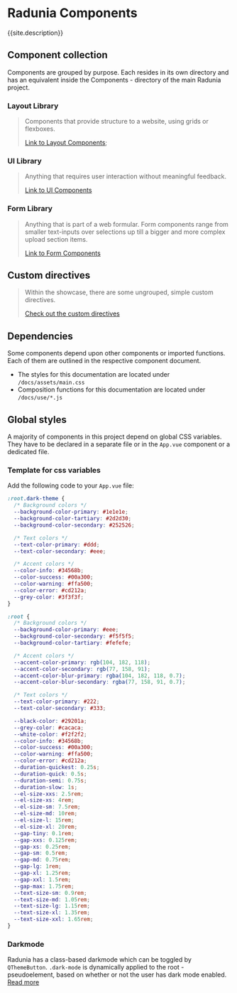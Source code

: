 <script setup>
import { useData } from 'vitepress'
const { site } = useData()
</script>

# Radunia Components

{{site.description}}

## Component collection

Components are grouped by purpose. Each resides in its own directory and has an equivalent inside the Components - directory of the main Radunia project.

### Layout Library

> Components that provide structure to a website, using grids or flexboxes.
>
> [Link to Layout Components](./showcase/Layout/index.md);

### UI Library

> Anything that requires user interaction without meaningful feedback.
>
> [Link to UI Components](./showcase/UI/index.md)

### Form Library

> Anything that is part of a web formular. Form components range from smaller text-inputs over selections up till a bigger and more complex upload section items.
>
> [Link to Form Components](./showcase/Form/index.md)

## Custom directives

> Within the showcase, there are some ungrouped, simple custom directives.
>
> [Check out the custom directives](./showcase/directives/index.md)

## Dependencies

Some components depend upon other components or imported functions. Each of them are outlined in the respective component document.

- The styles for this documentation are located under `/docs/assets/main.css`
- Composition functions for this documentation are located under `/docs/use/*.js`

## Global styles

A majority of components in this project depend on global CSS variables. They have to be declared in a separate file or in the `App.vue` component or a dedicated file.

### Template for css variables

Add the following code to your `App.vue` file:

```css
:root.dark-theme {
  /* Background colors */
  --background-color-primary: #1e1e1e;
  --background-color-tartiary: #2d2d30;
  --background-color-secondary: #252526;

  /* Text colors */
  --text-color-primary: #ddd;
  --text-color-secondary: #eee;

  /* Accent colors */
  --color-info: #34568b;
  --color-success: #00a300;
  --color-warning: #ffa500;
  --color-error: #cd212a;
  --grey-color: #3f3f3f;
}

:root {
  /* Background colors */
  --background-color-primary: #eee;
  --background-color-secondary: #f5f5f5;
  --background-color-tartiary: #fefefe;

  /* Accent colors */
  --accent-color-primary: rgb(104, 182, 118);
  --accent-color-secondary: rgb(77, 158, 91);
  --accent-color-blur-primary: rgba(104, 182, 118, 0.7);
  --accent-color-blur-secondary: rgba(77, 158, 91, 0.7);

  /* Text colors */
  --text-color-primary: #222;
  --text-color-secondary: #333;

  --black-color: #29201a;
  --grey-color: #cacaca;
  --white-color: #f2f2f2;
  --color-info: #34568b;
  --color-success: #00a300;
  --color-warning: #ffa500;
  --color-error: #cd212a;
  --duration-quickest: 0.25s;
  --duration-quick: 0.5s;
  --duration-semi: 0.75s;
  --duration-slow: 1s;
  --el-size-xxs: 2.5rem;
  --el-size-xs: 4rem;
  --el-size-sm: 7.5rem;
  --el-size-md: 10rem;
  --el-size-l: 15rem;
  --el-size-xl: 20rem;
  --gap-tiny: 0.1rem;
  --gap-xxs: 0.125rem;
  --gap-xs: 0.25rem;
  --gap-sm: 0.5rem;
  --gap-md: 0.75rem;
  --gap-lg: 1rem;
  --gap-xl: 1.25rem;
  --gap-xxl: 1.5rem;
  --gap-max: 1.75rem;
  --text-size-sm: 0.9rem;
  --text-size-md: 1.05rem;
  --text-size-lg: 1.15rem;
  --text-size-xl: 1.35rem;
  --text-size-xxl: 1.65rem;
}
```

### Darkmode

Radunia has a class-based darkmode which can be toggled by `QThemeButton`. `.dark-mode` is dynamically applied to the root - pseudoelement, based on whether or not the user has dark mode enabled. [Read more](./showcase/UI/themebutton.md)